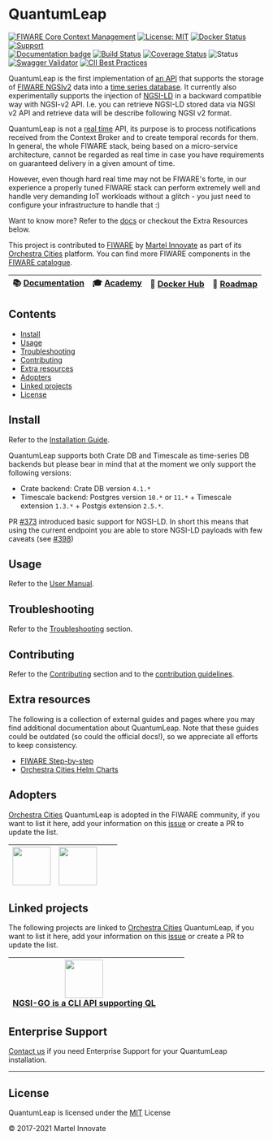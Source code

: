 # QuantumLeap

[![FIWARE Core Context Management](https://nexus.lab.fiware.org/static/badges/chapters/core.svg)](https://www.fiware.org/developers/catalogue/)
[![License: MIT](https://img.shields.io/github/license/orchestracities/ngsi-timeseries-api.svg)](https://opensource.org/licenses/MIT)
[![Docker Status](https://img.shields.io/docker/pulls/orchestracities/quantumleap.svg)](https://hub.docker.com/r/orchestracities/quantumleap/)
[![Support](https://img.shields.io/badge/support-ask-yellowgreen.svg)](https://ask.fiware.org/questions/)
<br/>
[![Documentation badge](https://img.shields.io/readthedocs/quantumleap.svg)](https://quantumleap.readthedocs.io/en/latest/)
[![Build Status](https://travis-ci.com/orchestracities/ngsi-timeseries-api.svg?branch=master)](https://travis-ci.com/orchestracities/ngsi-timeseries-api)
[![Coverage Status](https://coveralls.io/repos/github/orchestracities/ngsi-timeseries-api/badge.svg?branch=master)](https://coveralls.io/github/orchestracities/ngsi-timeseries-api?branch=master)
![Status](https://nexus.lab.fiware.org/static/badges/statuses/quantum-leap.svg)
[![Swagger Validator](https://img.shields.io/swagger/valid/2.0/https/raw.githubusercontent.com/OAI/OpenAPI-Specification/master/examples/v2.0/json/petstore-expanded.json.svg)](https://app.swaggerhub.com/apis/smartsdk/ngsi-tsdb)
[![CII Best Practices](https://bestpractices.coreinfrastructure.org/projects/4394/badge)](https://bestpractices.coreinfrastructure.org/projects/4394)

QuantumLeap is the first implementation of [an API](https://app.swaggerhub.com/apis/smartsdk/ngsi-tsdb)
that supports the storage of [FIWARE NGSIv2](https://fiware.github.io/specifications/ngsiv2/stable/)
data into a [time series database](https://en.wikipedia.org/wiki/Time_series_database).
It currently also experimentally supports the injection of
[NGSI-LD](https://www.etsi.org/deliver/etsi_gs/CIM/001_099/009/01.01.01_60/gs_CIM009v010101p.pdf) in 
a backward compatible way with NGSI-v2 API. I.e. you can retrieve NGSI-LD stored data via NGSI v2
API and retrieve data will be describe following NGSI v2 format.

QuantumLeap is not a [real time](https://en.wikipedia.org/wiki/Real-time_computing)
API, its purpose is to process notifications received from the Context Broker
and to create temporal records for them. In general, the whole FIWARE stack,
being based on a micro-service architecture, cannot be regarded as real time
in case you have requirements on guaranteed delivery in a given amount of time.

However, even though hard real time may not be FIWARE's forte, in our experience
a properly tuned FIWARE stack can perform extremely well and
handle very demanding IoT workloads without a glitch - you just need to
configure your infrastructure to handle that :)

Want to know more? Refer to the [docs](https://quantumleap.readthedocs.io/en/latest/)
or checkout the Extra Resources below.

This project is contributed to [FIWARE](https://www.fiware.org) by 
[Martel Innovate](https://www.martel-innovate.com/) as part of its [Orchestra Cities](https://www.orchestracities.com/)
platform.
You can find more FIWARE components in the [FIWARE catalogue](https://catalogue.fiware.org).


|  :books: [Documentation](https://quantumleap.rtfd.io/) | :mortar_board: [Academy](https://fiware-academy.readthedocs.io/en/latest/core/quantum-leap) |  :whale: [Docker Hub](https://hub.docker.com/r/orchestracities/quantumleap/) | :dart: [Roadmap](https://github.com/orchestracities/ngsi-timeseries-api/blob/master/docs/roadmap.md) |
|---|---|---|---|

## Contents

-   [Install](#install)
-   [Usage](#usage)
-   [Troubleshooting](#troubleshooting)
-   [Contributing](#contributing)
-   [Extra resources](#extra-resources)
-   [Adopters](#adopters)
-   [Linked projects](#linked-projects)
-   [License](#license)

## Install

Refer to the [Installation Guide](https://quantumleap.readthedocs.io/en/latest/admin/).

QuantumLeap supports both Crate DB and Timescale as time-series DB
backends but please bear in mind that at the moment we only support
the following versions:

- Crate backend: Crate DB version `4.1.*`
- Timescale backend: Postgres version `10.*` or `11.*` +
  Timescale extension `1.3.*` + Postgis extension `2.5.*`.
  
PR [#373](https://github.com/orchestracities/ngsi-timeseries-api/pull/373) introduced
basic support for NGSI-LD. In short this means that using the current endpoint
you are able to store NGSI-LD payloads with few caveats (see [#398](https://github.com/orchestracities/ngsi-timeseries-api/issue/398))

## Usage

Refer to the [User Manual](https://quantumleap.readthedocs.io/en/latest/user/).

## Troubleshooting

Refer to the [Troubleshooting](https://quantumleap.readthedocs.io/en/latest/user/troubleshooting/)
section.

## Contributing

Refer to the [Contributing](https://quantumleap.readthedocs.io/en/latest/user/contributing/)
section and to the [contribution guidelines](./CONTRIBUTING.md).

## Extra resources

The following is a collection of external guides and pages where you may find
additional documentation about QuantumLeap. Note that these guides could be
outdated (so could the official docs!), so we appreciate all efforts to keep
consistency.

- [FIWARE Step-by-step](https://fiware-tutorials.readthedocs.io/en/latest/time-series-data/index.html)
- [Orchestra Cities Helm Charts](https://github.com/orchestracities/charts)

## Adopters
[Orchestra Cities](https://www.orchestracities.com/) QuantumLeap is adopted in the FIWARE community,
if you want to list it here, add your information on this
[issue](https://github.com/orchestracities/ngsi-timeseries-api/issues/436)
or create a PR to update the list. 

| <a href="https://www.ekz.ch/"><img src="https://www.ekz.ch/content/ekz-internet/de/_jcr_content/configuration/logo/image.ekzImg.width_ekznative.png/1610370526582.png/logo.png" height="75" /></a> | <a href="https://www.stadtwerke-wolfsburg.de/"><img src="https://www.stadtwerke-wolfsburg.de/fileadmin/templates/Images/logo_stadtwerke.png" height="75" /></a> |   |  |
|---|---|---|---|

## Linked projects
The following projects are linked to [Orchestra Cities](https://www.orchestracities.com/) QuantumLeap,
if you want to list it here, add your information on this
[issue](https://github.com/orchestracities/ngsi-timeseries-api/issues/436)
or create a PR to update the list. 

| <a href="https://github.com/lets-fiware/ngsi-goe"><img src="https://raw.githubusercontent.com/lets-fiware/ngsi-go/gh-pages/img/lets-fiware-logo-non-free.png" height="75" /> <br/> NGSI-GO is a CLI API supporting QL</a> |  |   |  |
|---|---|---|---|

## Enterprise Support

<a href="mailto:info@orchestracities.com?subject=[Orchestra Cities]%20Enterprise%20Support">Contact us</a> if you need Enterprise
Support for your QuantumLeap installation. 

---

## License

QuantumLeap is licensed under the [MIT](LICENSE) License

© 2017-2021 Martel Innovate
